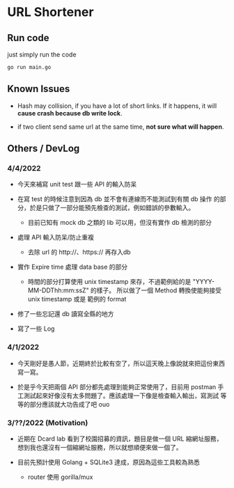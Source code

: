 # URL Shortener

## Run code

just simply run the code
  ```bash
  go run main.go
  ```

## Known Issues
  - Hash may collision, if you have a lot of short links. If it happens, it will **cause crash because db write lock**.

  - if two client send same url at the same time, **not sure what will happen**.

  
##  Others / DevLog

### 4/4/2022

- 今天來補寫 unit test 跟一些 API 的輸入防呆

- 在寫 test 的時候注意到因為 db 並不會有連線而不能測試到有關 db 操作
  的部分，於是只做了一部分能預先檢查的測試，例如錯誤的參數輸入。
  - 目前已知有 mock db 之類的 lib 可以用，但沒有實作 db 檢測的部分

- 處理 API 輸入防呆/防止重複
  - 去除 url 的 http://、https:// 再存入db

- 實作 Expire time 處理 data base 的部分
  - 時間的部分打算使用 unix timestamp 來存，不過範例給的是 
    "YYYY-MM-DDThh:mm:ssZ" 的樣子。
    所以做了一個 Method 轉換使能夠接受 unix timestamp 或是
    範例的 format

- 修了一些忘記還 db 讀寫全縣的地方

- 寫了一些 Log

### 4/1/2022

- 今天剛好是愚人節，近期終於比較有空了，所以這天晚上像說就來把這份東西
  寫一寫。

- 於是乎今天把兩個 API 部分都先處理到能夠正常使用了，目前用 postman 
  手工測試起來好像沒有太多問題了。應該處理一下像是檢查輸入輸出，寫測試
  等等的部分應該就大功告成了吧 ouo

### 3/??/2022 (Motivation)
- 近期在 Dcard lab 看到了校園招募的資訊，題目是做一個 URL 縮網址服務，
  想到我也還沒有一個縮網址服務，所以就想順便來做一個了。

- 目前先預計使用 Golang + SQLite3 達成，原因為這些工具較為熟悉
  - router 使用 gorilla/mux
